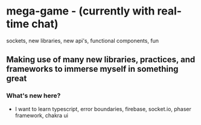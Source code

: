 # mega-game - (currently with real-time chat)

sockets, new libraries, new api's, functional components, fun

## Making use of many new libraries, practices, and frameworks to immerse myself in something great

### What's new here?

- I want to learn typescript, error boundaries, firebase, socket.io, phaser framework, chakra ui

